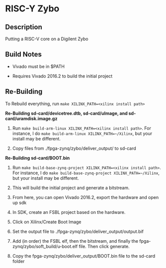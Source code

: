 # RISC-Y Zybo

## Description

Putting a RISC-V core on a Digilent Zybo

## Build Notes

 - Vivado must be in $PATH
 
 - Requires Vivado 2016.2 to build the initial project
 
## Re-Building

To Rebuild everything, run `make XILINX_PATH=<xilinx install path>`

__Re-Building sd-card/devicetree.dtb, sd-card/uImage, and sd-card/uramdisk.image.gz__

1. Run `make build-arm-linux XILINX_PATH=<xilinx install path>`. For instance, I do `make build-arm-linux XILINX_PATH=~/Xilinx`, but your install may be different.

2. Copy files from ./fpga-zynq/zybo/deliver_output/ to sd-card

__Re-Building sd-card/BOOT.bin__

1. Run `make build-base-zynq-project XILINX_PATH=<xilinx install path>`. For instance, I do `make build-base-zynq-project XILINX_PATH=~/Xilinx`, but your install may be different.

2. This will build the initial project and generate a bitstream.

3. From here, you can open Vivado 2016.2, export the hardware and open up sdk

4. In SDK, create an FSBL project based on the hardware.

5. Click on Xilinx/Create Boot Image

6. Set the output file to ./fpga-zynq/zybo/deliver_output/output.bif

7. Add (in order) the FSBL elf, then the bitstream, and finally the fpga-zynq/zybo/soft_build/u-boot.elf file. Then click generate.

8. Copy the fpga-zynq/zybo/deliver_output/BOOT.bin file to the sd-card folder
